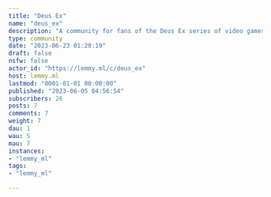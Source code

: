 ```yaml
---
title: "Deus Ex" 
name: "deus_ex"
description: "A community for fans of the Deus Ex series of video games."
type: community
date: "2023-06-23 01:20:19"
draft: false
nsfw: false
actor_id: "https://lemmy.ml/c/deus_ex"
host: lemmy.ml
lastmod: "0001-01-01 00:00:00"
published: "2023-06-05 04:56:54"
subscribers: 26
posts: 7
comments: 7
weight: 7
dau: 1
wau: 5
mau: 7
instances:
- "lemmy_ml"
tags: 
- "lemmy_ml"

---
```

